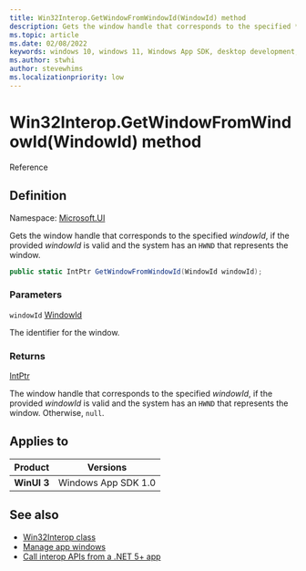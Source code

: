 ```yaml
---
title: Win32Interop.GetWindowFromWindowId(WindowId) method
description: Gets the window handle that corresponds to the specified *windowId*, if the provided *windowId* is valid and the system has an `HWND` that represents the window.
ms.topic: article
ms.date: 02/08/2022
keywords: windows 10, windows 11, Windows App SDK, desktop development, winui, Windows UI Library, app sdk, C#, interop, Win32Interop.GetDisplayIdFromMonitor, GetDisplayIdFromMonitor
ms.author: stwhi
author: stevewhims
ms.localizationpriority: low
---
```


# Win32Interop.GetWindowFromWindowId(WindowId) method

Reference

## Definition

Namespace: [Microsoft.UI](microsoft.ui.md)

Gets the window handle that corresponds to the specified *windowId*, if the provided *windowId* is valid and the system has an `HWND` that represents the window.

```csharp
public static IntPtr GetWindowFromWindowId(WindowId windowId);
```

### Parameters

`windowId` [WindowId](/windows/windows-app-sdk/api/winrt/microsoft.ui.windowid)

The identifier for the window.

### Returns

[IntPtr](/dotnet/api/system.intptr)

The window handle that corresponds to the specified *windowId*, if the provided *windowId* is valid and the system has an `HWND` that represents the window. Otherwise, `null`.

## Applies to

| Product | Versions |
|-|-|
|**WinUI 3**|Windows App SDK 1.0|

## See also

* [Win32Interop class](microsoft.ui.win32interop.md)
* [Manage app windows](/windows/apps/windows-app-sdk/windowing/windowing-overview)
* [Call interop APIs from a .NET 5+ app](/windows/apps/desktop/modernize/winrt-com-interop-csharp)
